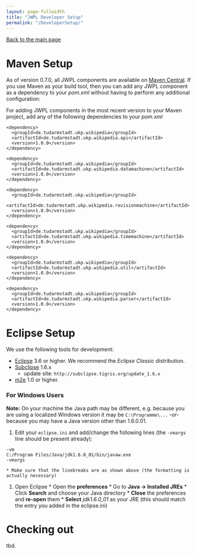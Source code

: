 ```yaml
---
layout: page-fullwidth
title: "JWPL Developer Setup"
permalink: "/DeveloperSetup/"
---
```


[Back to the main page](https://dkpro.github.io/dkpro-jwpl/documentation/)

# Maven Setup

As of version 0.7.0, all JWPL components are available on [Maven Central](http://search.maven.org/#search|ga|1|tudarmstadt.ukp.wikipedia). If you use Maven as your build tool, then you can add any JWPL component as a dependency to your _pom.xml_ without having to perform any additional configuration:

For adding JWPL components in the most recent version to your Maven project, add any of the following dependencies to your _pom.xml_

```
<dependency>
  <groupId>de.tudarmstadt.ukp.wikipedia</groupId>
  <artifactId>de.tudarmstadt.ukp.wikipedia.api</artifactId>
  <version>1.0.0</version>
</dependency>
```
```
<dependency>
  <groupId>de.tudarmstadt.ukp.wikipedia</groupId>
  <artifactId>de.tudarmstadt.ukp.wikipedia.datamachine</artifactId>
  <version>1.0.0</version>
</dependency>
```
```
<dependency>
  <groupId>de.tudarmstadt.ukp.wikipedia</groupId>
  <artifactId>de.tudarmstadt.ukp.wikipedia.revisionmachine</artifactId>
  <version>1.0.0</version>
</dependency>
```
```
<dependency>
  <groupId>de.tudarmstadt.ukp.wikipedia</groupId>
  <artifactId>de.tudarmstadt.ukp.wikipedia.timemachine</artifactId>
  <version>1.0.0</version>
</dependency>
```
```
<dependency>
  <groupId>de.tudarmstadt.ukp.wikipedia</groupId>
  <artifactId>de.tudarmstadt.ukp.wikipedia.util</artifactId>
  <version>1.0.0</version>
</dependency>
```
```
<dependency>
  <groupId>de.tudarmstadt.ukp.wikipedia</groupId>
  <artifactId>de.tudarmstadt.ukp.wikipedia.parser</artifactId>
  <version>1.0.0</version>
</dependency>
```

# Eclipse Setup

We use the following tools for development:

  * [Eclipse](http://eclipse.org/) 3.6 or higher. We recommend the _Eclipse Classic_ distribution.
  * [Subclipse](http://subclipse.tigris.org/) 1.6.x
    * update site: `http://subclipse.tigris.org/update_1.6.x`
  * [m2e](http://eclipse.org/m2e/) 1.0 or higher.

### For Windows Users

**Note:** On your machine the Java path may be different, e.g. because you are using a localized Windows version it may be `C:\Programme\...` -or- because you may have a Java version other than 1.6.0.01.

  1. Edit your `eclipse.ini` and add/change the following lines (the `-vmargs` line should be present already):
```
-vm
C:/Program Files/Java/jdk1.6.0_01/bin/javaw.exe
-vmargs
```
    * Make sure that the linebreaks are as shown above (the formatting is actually necessary)
  1. Open Eclipse
    * Open the **preferences**
    * Go to **Java -> Installed JREs**
    * Click **Search** and choose your Java directory
    * **Close** the preferences and **re-open** them
    * **Select** _jdk1.6.0\_01_ as your JRE (this should match the entry you added in the eclipse.ini)

# Checking out

tbd.

<!--
  * Open the **SVN Repositories** perspective in Eclipse (Menu -> Window -> Show View -> Other... -> SVN -> SVN Repositories)
  * **Add** a SVN repository with the URL `http://jwpl.googlecode.com/svn`
  * **Expand** the new repository node in the SVN Repositories view
  * Right-click on **trunk** and select **Check out as Maven project**
    * **Note:** if you do not see this menu item, make sure you have installed the _Maven SCM handler for Subclipse_.
  * (optional) Eclipse will create a large number of projects now. We recommend to group these projects into a _working set_:
    * Select **Next**
    * Check **Add project(s) to working set**
    * Click **More...**
    * Click **New...**
    * Double-click **Java**
    * Enter the working set name `JWPL`
    * Click **Finish**
    * Click **OK**
    * Select the working set `JWPL` from the working set drop-down box
    * **Note:** when you are completely through with these and the following steps, remember to go to the Package Explorer view. There is a small triangular icon in its top right corner. Click on that and select Top Level Elements -> Working Sets.
  * Click **Finish**. -->